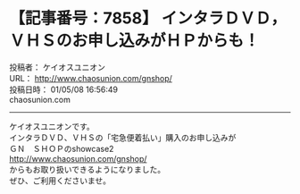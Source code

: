 # 【記事番号：7858】 インタラＤＶＤ，ＶＨＳのお申し込みがＨＰからも！

投稿者： ケイオスユニオン  
URL： http://www.chaosunion.com/gnshop/  
投稿日時： 01/05/08 16:56:49  
chaosunion.com

---

ケイオスユニオンです。  
インタラＤＶＤ、ＶＨＳの「宅急便着払い」購入のお申し込みが  
ＧＮ　ＳＨＯＰのshowcase2  
http://www.chaosunion.com/gnshop/  
からもお取り扱いできるようになりました。  
ぜひ、ご利用くださいませ。  
  

